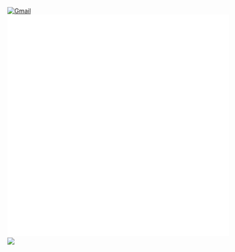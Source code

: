 [![Gmail](https://img.shields.io/badge/%20-Send%20Mail-black?color=14171A&labelColor=ef5350&logo=gmail&logoColor=ffffff)](mailto:syj9484@gmail.com?subject=From%20GitHub&cc=fernando@kakao.com&body=Hi,%20there.%20Found%20you%20from%20GitHub.)
![I am FrontEnd Developer @shogong](https://raw.githubusercontent.com/Yeongjae-Shin/Yeongjae-Shin/main/header.svg)
<img src="https://github-readme-stats.vercel.app/api?username=Yeongjae-Shin&show_icons=true&count_private=true">
